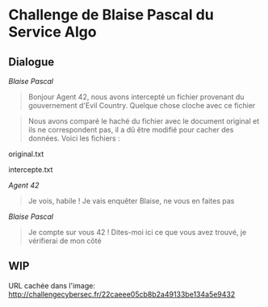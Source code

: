# Challenge de Blaise Pascal du Service Algo

## Dialogue

*Blaise Pascal*
> Bonjour Agent 42, nous avons intercepté un fichier provenant du gouvernement d'Evil Country. Quelque chose cloche avec ce fichier

> Nous avons comparé le haché du fichier avec le document original et ils ne correspondent pas, il a dû être modifié pour cacher des données. Voici les fichiers :

original.txt

intercepte.txt

*Agent 42*
> Je vois, habile ! Je vais enquêter Blaise, ne vous en faites pas

*Blaise Pascal*
> Je compte sur vous 42 ! Dites-moi ici ce que vous avez trouvé, je vérifierai de mon côté


## WIP

URL cachée dans l'image:
http://challengecybersec.fr/22caeee05cb8b2a49133be134a5e9432
